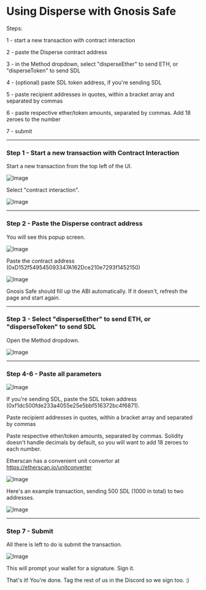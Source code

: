 <h1>Using Disperse with Gnosis Safe</h1>

Steps:

1 - start a new transaction with contract interaction

2 - paste the Disperse contract address

3 - in the Method dropdown, select "disperseEther" to send ETH, or "disperseToken" to send SDL

4 - (optional) paste SDL token address, if you're sending SDL 

5 - paste recipient addresses in quotes, within a bracket array and separated by commas

6 - paste respective ether/token amounts, separated by commas. Add 18 zeroes to the number

7 - submit

<hr>

<h3>Step 1 - Start a new transaction with Contract Interaction</h3>

Start a new transaction from the top left of the UI.

![Image](disp1.jpg)

Select "contract interaction".

![Image](disp2.jpg)

<hr>

<h3>Step 2 - Paste the Disperse contract address</h3>
  
You will see this popup screen.
  
![Image](disp3.jpg)

Paste the contract address (0xD152f549545093347A162Dce210e7293f1452150)
  
![Image](disp6.jpg)
  
Gnosis Safe should fill up the ABI automatically. If it doesn't, refresh the page and start again.
  
<hr>
  
<h3>Step 3 - Select "disperseEther" to send ETH, or "disperseToken" to send SDL</h3>
  
Open the Method dropdown.
  
![Image](disp7.jpg)

<hr>

<h3>Step 4-6 - Paste all parameters</h3>

![Image](disp8.jpg)

If you're sending SDL, paste the SDL token address (0xf1dc500fde233a4055e25e5bbf516372bc4f6871).

Paste recipient addresses in quotes, within a bracket array and separated by commas

Paste respective ether/token amounts, separated by commas. Solidity doesn't handle decimals by default, so you will want to add 18 zeroes to each number.

Etherscan has a convenient unit convertor at https://etherscan.io/unitconverter

![Image](disp10.jpg)
  
Here's an example transaction, sending 500 SDL (1000 in total) to two addresses.

![Image](disp9.jpg)

<hr>

<h3>Step 7 - Submit</h3>

All there is left to do is submit the transaction.

![Image](disp11.jpg)

This will prompt your wallet for a signature. Sign it.

That's it! You're done. Tag the rest of us in the Discord so we sign too. :)
